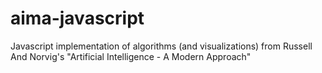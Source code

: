 # aima-javascript
Javascript implementation of algorithms (and visualizations) from Russell And Norvig's "Artificial Intelligence - A Modern Approach"
